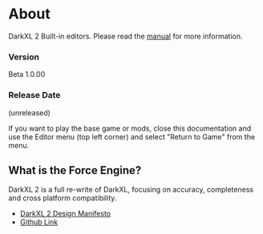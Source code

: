 # About
DarkXL 2 Built-in editors. Please read the [manual](local://Manual) for more information.
### Version
Beta 1.0.00
### Release Date
(unreleased)

If you want to play the base game or mods, close this documentation and use the Editor menu (top left corner) and select "Return to Game" from the menu.

## What is the Force Engine?
DarkXL 2 is a full re-write of DarkXL, focusing on accuracy, completeness and cross platform compatibility.
  * [DarkXL 2 Design Manifesto](local://Manifesto)
  * [Github Link](https://github.com/jchernobieffHome/DarkXL2)